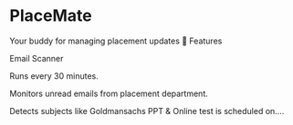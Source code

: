 # PlaceMate
Your buddy for managing placement updates
🚀 Features

Email Scanner

Runs every 30 minutes.

Monitors unread emails from placement department.

Detects subjects like Goldmansachs PPT & Online test is scheduled on....
